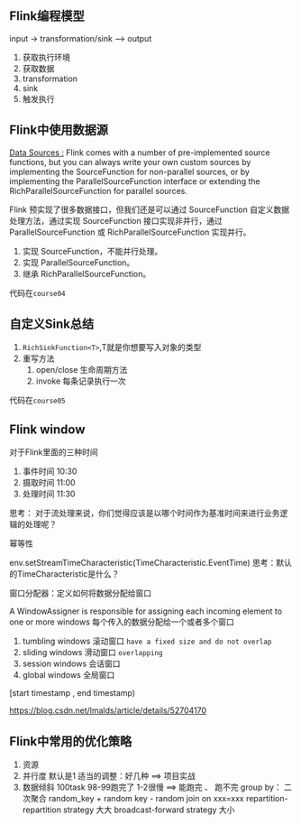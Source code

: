 

## Flink编程模型

input ->  transformation/sink --> output

1. 获取执行环境
2. 获取数据
3. transformation
4. sink
5. 触发执行



## Flink中使用数据源

[Data Sources :](https://ci.apache.org/projects/flink/flink-docs-release-1.8/dev/datastream_api.html#data-sources) Flink comes with a number of pre-implemented source functions, but you can always write your own custom sources by implementing the SourceFunction for non-parallel sources, or by implementing the ParallelSourceFunction interface or extending the RichParallelSourceFunction for parallel sources.

Flink 预实现了很多数据接口，但我们还是可以通过 SourceFunction 自定义数据处理方法，通过实现 SourceFunction 接口实现非并行，通过 ParallelSourceFunction 或 RichParallelSourceFunction 实现并行。

1. 实现 SourceFunction，不能并行处理。
2. 实现 ParallelSourceFunction。
3. 继承 RichParallelSourceFunction。

代码在`course04`



## 自定义Sink总结

1. `RichSinkFunction<T>`,T就是你想要写入对象的类型
2. 重写方法
   1. open/close 生命周期方法
   2. invoke 每条记录执行一次

代码在`course05`



## Flink window

对于Flink里面的三种时间

1. 事件时间  10:30
2. 摄取时间  11:00 
3. 处理时间  11:30

思考：
对于流处理来说，你们觉得应该是以哪个时间作为基准时间来进行业务逻辑的处理呢？

幂等性

env.setStreamTimeCharacteristic(TimeCharacteristic.EventTime)
思考：默认的TimeCharacteristic是什么？


窗口分配器：定义如何将数据分配给窗口

A WindowAssigner is responsible for assigning each incoming element to one or more windows
每个传入的数据分配给一个或者多个窗口

1. tumbling windows 滚动窗口
   `have a fixed size and do not overlap`
2. sliding windows  滑动窗口
   `overlapping`
3. session windows  会话窗口
4. global windows   全局窗口

[start timestamp , end timestamp)


https://blog.csdn.net/lmalds/article/details/52704170



## Flink中常用的优化策略

1. 资源
2. 并行度
   	默认是1   适当的调整：好几种  ==> 项目实战
3. 数据倾斜
   	100task  98-99跑完了  1-2很慢   ==> 能跑完 、 跑不完
   	group by： 二次聚合
   		random_key  + random
   		key  - random
   	join on xxx=xxx
   		repartition-repartition strategy  大大
   		broadcast-forward strategy  大小

